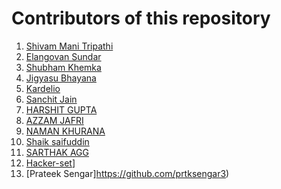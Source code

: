 # Contributors of this repository

1. [Shivam Mani Tripathi](https://github.com/geekcodershivam)
2. [Elangovan Sundar](https://github.com/elangovanshanthi)
3. [Shubham Khemka](https://github.com/shubhamkhemka)
4. [Jigyasu Bhayana](https://github.com/jigyasubhayana)
5. [Kardelio](https://github.com/kardelio)
6. [Sanchit Jain](https://github.com/Jain-Sanchit)
7. [HARSHIT GUPTA](https://github.com/iamharshitgupta)
8. [AZZAM JAFRI](https://github.com/azzamjafri)
9. [NAMAN KHURANA](https://github.com/NamanKhurana)
10. [Shaik saifuddin](https://github.com/sksaifuddin)
11. [SARTHAK AGG](https://github.com/cyborg-67)
12. [Hacker-set](https://github.com/Hacker-set)]
13. [Prateek Sengar]https://github.com/prtksengar3)

